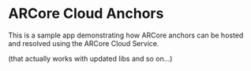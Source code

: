 # ARCore Cloud Anchors

This is a sample app demonstrating how ARCore anchors can be hosted and resolved
using the ARCore Cloud Service.

(that actually works with updated libs and so on...)
